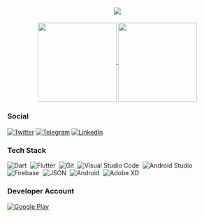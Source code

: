 <h1 align="center">
  <a href="https://git.io/typing-svg">
    <img src="https://readme-typing-svg.herokuapp.com?color=%2362D1F7&size=30&center=true&lines=Hello+There+%F0%9F%91%8B;I'm+Burak...">
  </a>
</h1>

<p align="center">
<a href="https://github.com/Burak-Baylan">
  <img height="180em" align="center" src="https://github-readme-stats.vercel.app/api?username=Burak-Baylan&show_icons=true&locale=en&theme=algolia&include_all_commits=true&count_private=true"%20alt="Burak-Baylan"/>
  <img height="180em" align="center" src="https://github-readme-stats.vercel.app/api/top-langs?username=Burak-Baylan&show_icons=true&locale=en&layout=compact&langs_count=8&theme=algolia"%20alt="Burak-Baylan"/>
</a>
</p>

### Social
<p align="left">
<a href="https://twitter.com/BurakByln0" target="blank"><img align="center" src="https://img.shields.io/badge/Twitter-1DA1F2?style=flat&logo=twitter&logoColor=white" alt="Twitter" /></a>
<a href="https://t.me/burakbyln" target="blank"><img align="center" src="https://img.shields.io/badge/Telegram-2CA5E0?style=flat&logo=telegram&logoColor=white" alt="Telegram" /></a>
<a href="https://www.linkedin.com/in/burak-baylan-0395bb201/" target="blank"><img align="center" src="https://img.shields.io/badge/LinkedIn-0077B5?style=flat&logo=linkedin&logoColor=white" alt="LinkedIn" /></a>
</p>

### Tech Stack
![Dart](https://img.shields.io/badge/Dart-05122A?style=flat&logo=dart&logoColor=29B6F6)&nbsp;
![Flutter](https://img.shields.io/badge/Flutter-05122A?style=flat&logo=flutter&logoColor=02569B)&nbsp;
![Git](https://img.shields.io/badge/-Git-05122A?style=flat&logo=git)&nbsp;
![Visual Studio Code](https://img.shields.io/badge/-Visual%20Studio%20Code-05122A?style=flat&logo=visual-studio-code&logoColor=007ACC)&nbsp;
![Android Studio](https://img.shields.io/badge/Android_Studio-3DDC84?style=flat&logo=android-studio&logoColor=white)&nbsp;
![Firebase](https://img.shields.io/badge/firebase-ffca28?style=flat&logo=firebase&logoColor=black)&nbsp;
![JSON](https://img.shields.io/badge/json-5E5C5C?style=flat&logo=json&logoColor=white)&nbsp;
![Android](https://img.shields.io/badge/Android-3DDC84?style=flat&logo=android&logoColor=white)&nbsp;
![Adobe XD](https://img.shields.io/badge/Adobe%20XD-470137?style=flat&logo=Adobe%20XD&logoColor=#FF61F6)&nbsp;

### Developer Account
  <a href="https://play.google.com/store/apps/developer?id=Blue+Cannibal" target="blank"><img align="center" src="https://img.shields.io/badge/Google_Play-414141?style=flat&logo=google-play&logoColor=white" alt="Google Play" /></a>
</p>
